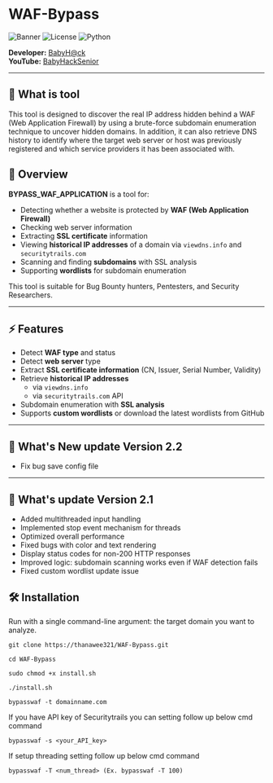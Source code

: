 # WAF-Bypass

![Banner](https://img.shields.io/badge/Version-1.8-blue)
![License](https://img.shields.io/badge/License-MIT-green)
![Python](https://img.shields.io/badge/Python-3.x-yellow)

**Developer:** [BabyH@ck](https://www.facebook.com/thanawee321)  
**YouTube:** [BabyHackSenior](https://www.youtube.com/@BabyHackSenior)

---
## 🤨 What is tool

This tool is designed to discover the real IP address hidden behind a WAF (Web Application Firewall) by using a brute-force subdomain enumeration technique to uncover hidden domains.
In addition, it can also retrieve DNS history to identify where the target web server or host was previously registered and which service providers it has been associated with. 

## 📌 Overview

**BYPASS_WAF_APPLICATION** is a tool for:

- Detecting whether a website is protected by **WAF (Web Application Firewall)**  
- Checking web server information  
- Extracting **SSL certificate** information  
- Viewing **historical IP addresses** of a domain via `viewdns.info` and `securitytrails.com`  
- Scanning and finding **subdomains** with SSL analysis  
- Supporting **wordlists** for subdomain enumeration  

This tool is suitable for Bug Bounty hunters, Pentesters, and Security Researchers.

---
## ⚡ Features

- Detect **WAF type** and status  
- Detect **web server** type  
- Extract **SSL certificate information** (CN, Issuer, Serial Number, Validity)  
- Retrieve **historical IP addresses**  
  - via `viewdns.info`  
  - via `securitytrails.com` API  
- Subdomain enumeration with **SSL analysis**  
- Supports **custom wordlists** or download the latest wordlists from GitHub
  
---
## 🚀 What's New update Version 2.2

- Fix bug save config file
---
## 🚀 What's update Version 2.1

- Added multithreaded input handling
- Implemented stop event mechanism for threads
- Optimized overall performance
- Fixed bugs with color and text rendering
- Display status codes for non-200 HTTP responses
- Improved logic: subdomain scanning works even if WAF detection fails
- Fixed custom wordlist update issue


## 🛠 Installation
Run with a single command-line argument: the target domain you want to analyze.
   ```
   git clone https://thanawee321/WAF-Bypass.git
   ```
   ```
   cd WAF-Bypass
   ```
   ```
   sudo chmod +x install.sh
   ```
   ```
   ./install.sh
   ```
   ```
   bypasswaf -t domainname.com
   ```

If you have API key of Securitytrails you can setting follow up below cmd command
   ```
   bypasswaf -s <your_API_key>
   ```

If setup threading setting follow up below cmd command
   ```
   bypasswaf -T <num_thread> (Ex. bypasswaf -T 100)
   ```


